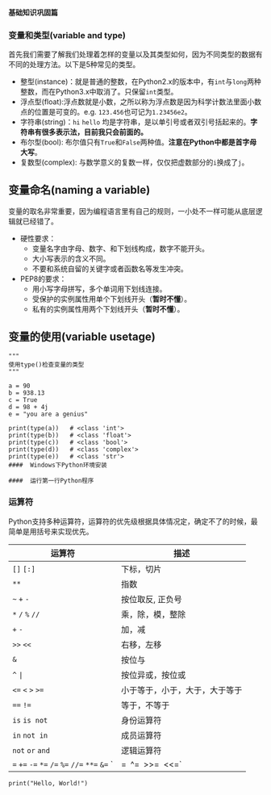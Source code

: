 ####  **基础知识巩固篇**


### 变量和类型(variable and type)

首先我们需要了解我们处理着怎样的变量以及其类型如何，因为不同类型的数据有不同的处理方法。以下是5种常见的类型。

- 整型(instance)：就是普通的整数，在Python2.x的版本中，有`int`与`long`两种整数，而在Python3.x中取消了。只保留`int`类型。
- 浮点型(float):浮点数就是小数，之所以称为浮点数是因为科学计数法里面小数点的位置是可变的。e.g. `123.456`也可记为`1.23456e2`。
- 字符串(string)：`hi` ``hello`` 均是字符串，是以单引号或者双引号括起来的。**字符串有很多表示法，目前我只会前面的。**
- 布尔型(bool): 布尔值只有`True`和`False`两种值。**注意在Python中都是首字母大写**。
- 复数型(complex): 与数学意义的复数一样，仅仅把虚数部分的``i``换成了``j``。

## 变量命名(naming a variable)

变量的取名非常重要，因为编程语言里有自己的规则，一小处不一样可能从底层逻辑就已经错了。

- 硬性要求：
  - 变量名字由字母、数字、和下划线构成，数字不能开头。
  - 大小写表示的含义不同。
  - 不要和系统自留的关键字或者函数名等发生冲突。
- PEP8的要求：
  - 用小写字母拼写，多个单词用下划线连接。
  - 受保护的实例属性用单个下划线开头（**暂时不懂**）。
  - 私有的实例属性用两个下划线开头（**暂时不懂**）。
 
## 变量的使用(variable usetage)

```shell
"""
使用type()检查变量的类型
"""

a = 90
b = 938.13
c = True
d = 98 + 4j
e = "you are a genius"

print(type(a))   # <class 'int'>
print(type(b))   # <class 'float'>
print(type(c))   # <class 'bool'>
print(type(d))   # <class 'complex'>
print(type(e))   # <class 'str'>
####  Windows下Python环境安装

####  运行第一行Python程序

```

### 运算符

Python支持多种运算符，运算符的优先级根据具体情况定，确定不了的时候，最简单是用括号来实现优先。

| 运算符                                                       | 描述                           |
| ------------------------------------------------------------ | ------------------------------ |
| `[]` `[:]`                                                   | 下标，切片                     |
| `**`                                                         | 指数                           |
| `~` `+` `-`                                                  | 按位取反, 正负号               |
| `*` `/` `%` `//`                                             | 乘，除，模，整除               |
| `+` `-`                                                      | 加，减                         |
| `>>` `<<`                                                    | 右移，左移                     |
| `&`                                                          | 按位与                         |
| `^` `\|`                                                      | 按位异或，按位或               |
| `<=` `<` `>` `>=`                                            | 小于等于，小于，大于，大于等于 |
| `==` `!=`                                                    | 等于，不等于                   |
| `is`  `is not`                                               | 身份运算符                     |
| `in` `not in`                                                | 成员运算符                     |
| `not` `or` `and`                                             | 逻辑运算符                     |
| `=` `+=` `-=` `*=` `/=` `%=` `//=` `**=` `&=` `|=` `^=` `>>=` `<<=` | （复合）赋值运算符             |
```shell
print("Hello, World!")
```
